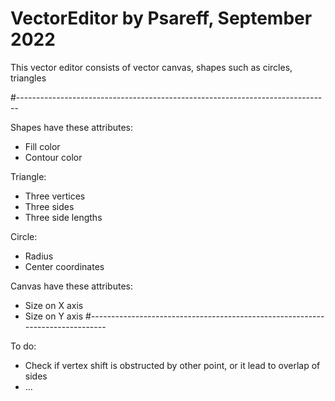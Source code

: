 # VectorEditor by Psareff, September 2022
This vector editor consists of vector canvas, shapes such as circles, triangles

#------------------------------------------------------------------------------

Shapes have these attributes:
- Fill color
- Contour color

Triangle:
- Three vertices
- Three sides
- Three side lengths

Circle:
- Radius
- Center coordinates

Canvas have these attributes:
- Size on X axis
- Size on Y axis
#------------------------------------------------------------------------------

To do:

- Check if vertex shift is obstructed by other point, or it lead to overlap of sides
- ...
